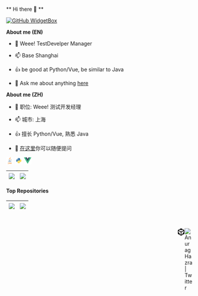 ** Hi there 👋 **

[![GitHub WidgetBox](https://github-widgetbox.vercel.app/api/profile?username=462548187&layout=compact&theme=radical&data=followers,repositories,stars,commits)](https://github.com/462548187/)

**About me (EN)**

- 🔭 Weee! TestDevelper Manager

- 📫 Base Shanghai

- 👍 be good at Python/Vue, be similar to Java

- 💬 Ask me about anything [here](https://github.com/462548187/462548187/issues)

**About me (ZH)**

- 🔭 职位: Weee! 测试开发经理

- 📫 城市: 上海

- 👍 擅长 Python/Vue, 熟悉 Java

- 💬 [在这里](https://github.com/462548187/462548187/issues)你可以随便提问


<code><img height="20" alt="Java" src="https://raw.githubusercontent.com/github/explore/80688e429a7d4ef2fca1e82350fe8e3517d3494d/topics/java/java.png"></code>
<code><img height="20" alt="Python" src="https://raw.githubusercontent.com/github/explore/5c058a388828bb5fde0bcafd4bc867b5bb3f26f3/topics/python/python.png"></code>
<code><img height="20" alt="Vue" src="https://raw.githubusercontent.com/github/explore/80688e429a7d4ef2fca1e82350fe8e3517d3494d/topics/vue/vue.png"></code>  

| <a href="https://github.com/462548187/"><img align="center" src="https://github-readme-stats.vercel.app/api?username=462548187&show_icons=true&theme=radical" /></a> | <a href="https://github.com/462548187/"><img align="center" src="https://github-readme-stats.vercel.app/api/top-langs/?username=462548187&layout=compact&theme=radical&langs_count=8" /></a> |
|-----------------------------------------------------------------------------------------------------------------------------------------------------------------------------------------------------------------------------------------------------------------|----------------------------------------------------------------------------------------------------------------------------------------------------------------------------------------------------------------------|


#### Top Repositories


| <a href="https://github.com/462548187/fastApiFramework"><img align="center" src="https://github-readme-stats.vercel.app/api/pin/?username=462548187&repo=fastApiFramework&theme=radical" /></a> | <a href="https://github.com/462548187/fastApiFramework"><img align="center" src="https://github-readme-stats.vercel.app/api/pin/?username=462548187&repo=fastApiFramework&theme=radical" /></a> |
|-----------------------------------------------------------------------------------------------------------------------------------------------------------------------------------------------------------------------------------------------------------------|----------------------------------------------------------------------------------------------------------------------------------------------------------------------------------------------------------------------|
<br />
<br />

<a href="#">
  <img align="right" alt="Anurag Hazra | Twitter" width="21px" src="https://raw.githubusercontent.com/anuraghazra/anuraghazra/master/assets/twitter.svg" />
</a>
<a href="#">
  <img align="right" alt="Anurag Hazra | CodeSandbox" width="20px" src="https://raw.githubusercontent.com/anuraghazra/anuraghazra/master/assets/codesandbox.svg" />
</a>
